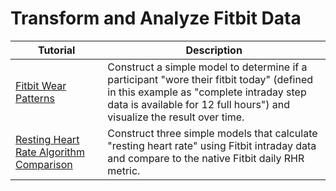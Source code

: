 # Transform and Analyze Fitbit Data

| Tutorial | Description 
| --- | --- |
|[Fitbit Wear Patterns](https://github.com/CareEvolution/mdh-data-guide/blob/main/notebooks/transform_analyze_fitbit_data/fitbit_wear_patterns.ipynb)|Construct a simple model to determine if a participant "wore their fitbit today" (defined in this example as "complete intraday step data is available for 12 full hours") and visualize the result over time.|
|[Resting Heart Rate Algorithm Comparison](https://github.com/CareEvolution/mdh-data-guide/blob/main/notebooks/transform_analyze_fitbit_data/rhr_algorithm_comparison.ipynb)|Construct three simple models that calculate "resting heart rate" using Fitbit intraday data and compare to the native Fitbit daily RHR metric.|
